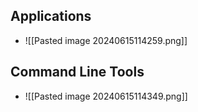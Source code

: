 ## Applications
- ![[Pasted image 20240615114259.png]]
## Command Line Tools
- ![[Pasted image 20240615114349.png]]
